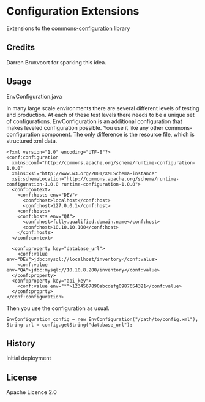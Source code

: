# Configuration Extensions

Extensions to the [commons-configuration](https://commons.apache.org/proper/commons-configuration/) library

## Credits
Darren Bruxvoort for sparking this idea.

## Usage

EnvConfiguration.java

In many large scale environments there are several different levels of testing 
and production.  At each of these test levels there needs to be a unique set
of configurations.  EnvConfiguration is an additional configuration that makes
leveled configuration possible.  You use it like any other commons-configuration
component.  The only difference is the resource file, which is structured xml data.

```
<?xml version="1.0" encoding="UTF-8"?>
<conf:configuration 
  xmlns:conf="http://commons.apache.org/schema/runtime-configuration-1.0.0" 
  xmlns:xsi="http://www.w3.org/2001/XMLSchema-instance" 
  xsi:schemaLocation="http://commons.apache.org/schema/runtime-configuration-1.0.0 runtime-configuration-1.0.0">
  <conf:context>
    <conf:hosts env="DEV">
      <conf:host>localhost</conf:host>
      <conf:host>127.0.0.1</conf:host>
    <conf:hosts>
    <conf:hosts env="QA">
      <conf:host>fully.qualified.domain.name</conf:host>
      <conf:host>10.10.10.100</conf:host>
    </conf:hosts>
  </conf:context>
      
  <conf:property key="database_url">
    <conf:value env="DEV">jdbc:mysql://localhost/inventory</conf:value>
    <conf:value env="QA">jdbc:mysql://10.10.8.200/inventory</conf:value>
  </conf:property>
  <conf:property key="api_key">
  	<conf:value env="*">1234567890abcdefg0987654321</conf:value>
  </conf:proprty>
</conf:configuration>
```

Then you use the configuration as usual.

```
EnvConfiguration config = new EnvConfiguration("/path/to/config.xml");
String url = config.getString("database_url");
```
## History

Initial deployment

## License

Apache Licence 2.0
